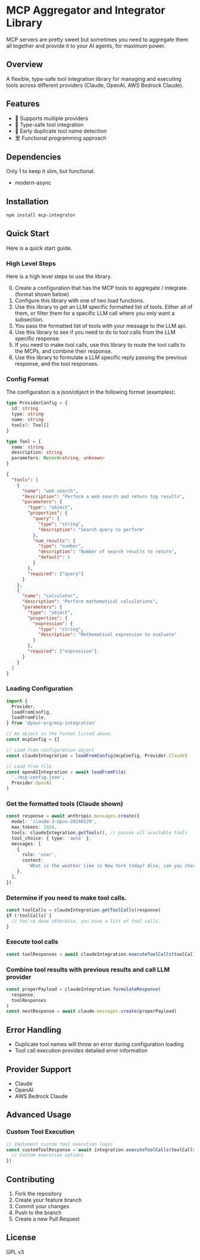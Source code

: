 # MCP Aggregator and Integrator Library

MCP servers are pretty sweet but sometimes you need to aggregate them all together and provide it to your AI agents, for maximum power.

## Overview

A flexible, type-safe tool integration library for managing and executing tools across different providers (Claude, OpenAI, AWS Bedrock Claude).

## Features

-  Supports multiple providers
- ️ Type-safe tool integration
-  Early duplicate tool name detection
- 里 Functional programming approach

## Dependencies

Only 1 to keep it slim, but functional.

- modern-async

## Installation

```bash
npm install mcp-integrator
```

## Quick Start

Here is a quick start guide.

### High Level Steps

Here is a high level steps to use the library.

0. Create a configuration that has the MCP tools to aggregate / integrate. (format shown below)
1. Configure this library with one of two load functions.
2. Use this library to get an LLM specific formatted list of tools. Either all of them, or filter them for a specific LLM call where you only want a subsection.
3. You pass the formatted list of tools with your message to the LLM api.
4. Use this library to see if you need to do to tool calls from the LLM specific response.
5. If you need to make tool calls, use this library to route the tool calls to the MCPs, and combine their response.
6. Use this library to formulate a LLM specific reply passing the previous response, and the tool responses.

### Config Format

The configuration is a json/object in the following format (examples):

```typescript
type ProviderConfig = {
  id: string
  type: string
  name: string
  tools?: Tool[]
}

type Tool = {
  name: string
  description: string
  parameters: Record<string, unknown>
}
```

```json
{
  "tools": [
    {
      "name": "web_search",
      "description": "Perform a web search and return top results",
      "parameters": {
        "type": "object",
        "properties": {
          "query": {
            "type": "string",
            "description": "Search query to perform"
          },
          "num_results": {
            "type": "number",
            "description": "Number of search results to return",
            "default": 5
          }
        },
        "required": ["query"]
      }
    },
    {
      "name": "calculator",
      "description": "Perform mathematical calculations",
      "parameters": {
        "type": "object",
        "properties": {
          "expression": {
            "type": "string",
            "description": "Mathematical expression to evaluate"
          }
        },
        "required": ["expression"]
      }
    }
  ]
}
```

### Loading Configuration

```typescript
import {
  Provider,
  loadFromConfig,
  loadFromFile,
} from '@your-org/mcp-integration'

// An object in the format listed above.
const mcpConfig = {]

// Load from configuration object
const claudeIntegration = loadFromConfig(mcpConfig, Provider.Claude)

// Load from file
const openAIIntegration = await loadFromFile(
  './mcp-config.json',
  Provider.OpenAI
)
```

### Get the formatted tools (Claude shown)

```typescript
const response = await anthropic.messages.create({
  model: 'claude-3-opus-20240229',
  max_tokens: 1024,
  tools: claudeIntegration.getTools(), // passes all available tools
  tool_choice: { type: 'auto' },
  messages: [
    {
      role: 'user',
      content:
        'What is the weather like in New York today? Also, can you check the current stock price of Apple?',
    },
  ],
})
```

### Determine if you need to make tool calls.

```typescript
const toolCalls = claudeIntegration.getToolCalls(response)
if (!toolCalls) {
  // You're done otherwise, you have a list of tool calls.
}
```

### Execute tool calls

```typescript
const toolResponses = await claudeIntegration.executeToolCalls(toolCalls)
```

### Combine tool results with previous results and call LLM provider

```typescript
const properPayload = claudeIntegration.formulateResponse(
  response,
  toolResponses
)
const nextResponse = await claude.messages.create(properPayload)
```

## Error Handling

- Duplicate tool names will throw an error during configuration loading
- Tool call execution provides detailed error information

## Provider Support

- Claude
- OpenAI
- AWS Bedrock Claude

## Advanced Usage

### Custom Tool Execution

```typescript
// Implement custom tool execution logic
const customToolResponse = await integration.executeToolCalls(toolCalls, {
  // Custom execution options
})
```

## Contributing

1. Fork the repository
2. Create your feature branch
3. Commit your changes
4. Push to the branch
5. Create a new Pull Request

## License

GPL v3

